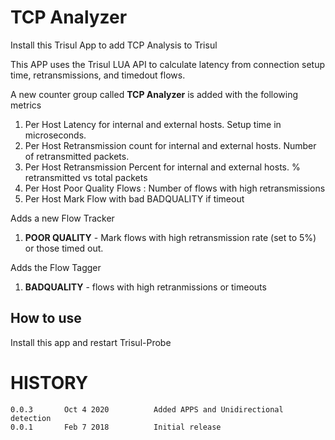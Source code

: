 # TCP Analyzer 

Install this Trisul App to add TCP Analysis to Trisul 

This APP uses the Trisul LUA API to calculate latency from connection setup time, retransmissions, and timedout flows.  

A new counter group called **TCP Analyzer** is added with the following metrics 

1. Per Host Latency for internal and external hosts. Setup time in microseconds.
2. Per Host Retransmission count for internal and external hosts. Number of retransmitted packets. 
3. Per Host Retransmission Percent for internal and external hosts.  % retransmitted vs total packets
4. Per Host Poor Quality Flows : Number of flows with high retransmissions
5. Per Host Mark Flow with bad BADQUALITY if timeout 

Adds a new Flow Tracker 
1. **POOR QUALITY** - Mark flows with high retransmission rate (set to 5%) or those timed out.

Adds the Flow Tagger
1. **BADQUALITY**  - flows with high retranmissions or timeouts 


## How to use 

Install this app and restart Trisul-Probe 



HISTORY
=======

````
0.0.3		Oct 4 2020			Added APPS and Unidirectional detection 
0.0.1		Feb 7 2018			Initial release 
````


